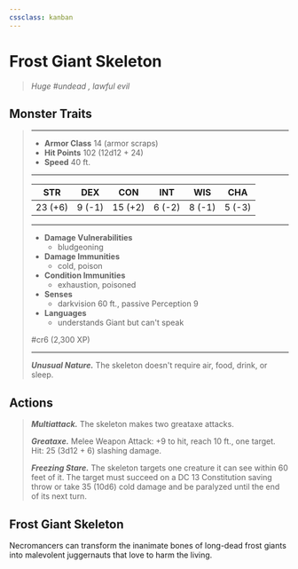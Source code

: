 ```yaml
---
cssclass: kanban
---
```


# Frost Giant Skeleton
>*Huge #undead , lawful evil*
## Monster Traits
>___
>- **Armor Class** 14 (armor scraps)
>- **Hit Points** 102 (12d12 + 24)
>- **Speed** 40 ft.
>___
>|STR|DEX|CON|INT|WIS|CHA|
>|:---:|:---:|:---:|:---:|:---:|:---:|
>|23 (+6)|9 (-1)|15 (+2)|6 (-2)|8 (-1)|5 (-3)|
>___
>- **Damage Vulnerabilities**
>	 - bludgeoning
>- **Damage Immunities**
>	 - cold, poison
>- **Condition Immunities**
>	 - exhaustion, poisoned
>- **Senses**
>	 - darkvision 60 ft., passive Perception 9
>- **Languages**
>	 - understands Giant but can't speak
>
> #cr6 (2,300 XP)
>___
>***Unusual Nature.*** The skeleton doesn't require air, food, drink, or sleep.  
>
## Actions
>***Multiattack.*** The skeleton makes two greataxe attacks.  
>
>***Greataxe.*** Melee Weapon Attack: +9 to hit, reach 10 ft., one target. Hit: 25 (3d12 + 6) slashing damage.  
>
>***Freezing Stare.*** The skeleton targets one creature it can see within 60 feet of it. The target must succeed on a DC 13 Constitution saving throw or take 35 (10d6) cold damage and be paralyzed until the end of its next turn.
## Frost Giant Skeleton
Necromancers can transform the inanimate bones of long-dead frost giants into malevolent juggernauts that love to harm the living.